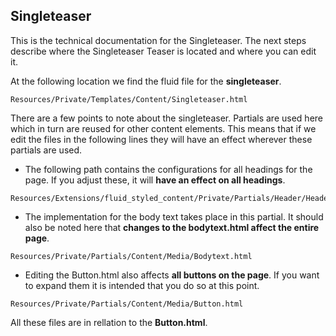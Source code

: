 ## Singleteaser

This is the technical documentation for the Singleteaser. The next steps describe where the Singleteaser Teaser is located and where you can edit it.

At the following location we find the fluid file for the **singleteaser**.

```
Resources/Private/Templates/Content/Singleteaser.html
```

There are a few points to note about the singleteaser. Partials are used here which in turn are reused for other content elements. This means that if we edit the files in the following lines they will have an effect wherever these partials are used.

- The following path contains the configurations for all headings for the page. If you adjust these, it will **have an effect on all headings**.
```
Resources/Extensions/fluid_styled_content/Private/Partials/Header/Header.html
```

- The implementation for the body text takes place in this partial. It should also be noted here that **changes to the bodytext.html affect the entire page**.

```
Resources/Private/Partials/Content/Media/Bodytext.html
```

- Editing the Button.html also affects **all buttons on the page**. If you want to expand them it is intended that you do so at this point.

```
Resources/Private/Partials/Content/Media/Button.html
```

All these files are in rellation to the **Button.html**.
